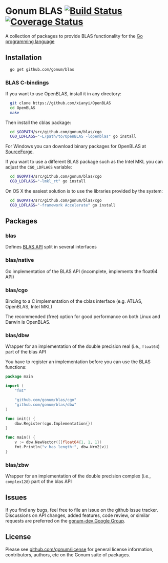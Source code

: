 # Gonum BLAS [![Build Status](https://travis-ci.org/gonum/blas.svg)](https://travis-ci.org/gonum/blas)  [![Coverage Status](https://img.shields.io/coveralls/gonum/blas.svg)](https://coveralls.io/r/gonum/blas)

A collection of packages to provide BLAS functionality for the [Go programming
language](http://golang.org)

## Installation
```sh
  go get github.com/gonum/blas
```

### BLAS C-bindings

If you want to use OpenBLAS, install it in any directory:
```sh
  git clone https://github.com/xianyi/OpenBLAS
  cd OpenBLAS
  make
```

Then install the cblas package:
```sh
  cd $GOPATH/src/github.com/gonum/blas/cgo
  CGO_LDFLAGS="-L/path/to/OpenBLAS -lopenblas" go install 
```

For Windows you can download binary packages for OpenBLAS at
[SourceForge](http://sourceforge.net/projects/openblas/files/).

If you want to use a different BLAS package such as the Intel MKL you can
adjust the `CGO_LDFLAGS` variable:
```sh
  cd $GOPATH/src/github.com/gonum/blas/cgo
  CGO_LDFLAGS="-lmkl_rt" go install
```

On OS X the easiest solution is to use the libraries provided by the system:
```sh
  cd $GOPATH/src/github.com/gonum/blas/cgo
  CGO_LDFLAGS="-framework Accelerate" go install
```

## Packages

### blas

Defines [BLAS API](http://www.netlib.org/blas/blast-forum/cinterface.pdf) split in several interfaces

### blas/native

Go implementation of the BLAS API (incomplete, implements the float64 API)

### blas/cgo

Binding to a C implementation of the cblas interface (e.g. ATLAS, OpenBLAS, Intel MKL)

The recommended (free) option for good performance on both Linux and Darwin is OpenBLAS.

### blas/dbw

Wrapper for an implementation of the double precision real (i.e., `float64`) part
of the blas API

You have to register an implementation before you can use the BLAS functions:

```Go
package main

import (
	"fmt"

	"github.com/gonum/blas/cgo"
	"github.com/gonum/blas/dbw"
)

func init() {
	dbw.Register(cgo.Implementation{})
}

func main() {
	v := dbw.NewVector([]float64{1, 1, 1})
	fmt.Println("v has length:", dbw.Nrm2(v))
}
```

### blas/zbw

Wrapper for an implementation of the double precision complex (i.e., `complex128`)
part of the blas API

## Issues

If you find any bugs, feel free to file an issue on the github issue tracker.
Discussions on API changes, added features, code review, or similar requests
are preferred on the [gonum-dev Google Group](https://groups.google.com/forum/#!forum/gonum-dev).

## License

Please see [github.com/gonum/license](https://github.com/gonum/license) for general
license information, contributors, authors, etc on the Gonum suite of packages.
